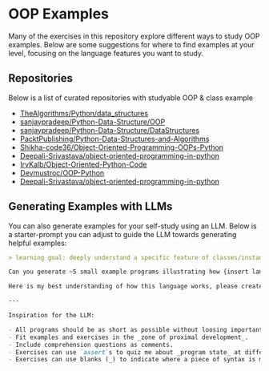 # OOP Examples

Many of the exercises in this repository explore different ways to study OOP examples.  Below are some suggestions for where to find examples at your level, focusing on the language features you want to study.

## Repositories

Below is a list of curated repositories with studyable OOP & class example 

- [TheAlgorithms/Python/data_structures](https://github.com/TheAlgorithms/Python/tree/master/data_structures)
- [sanjaypradeep/Python-Data-Structure/OOP](https://github.com/sanjaypradeep/Python-Data-Structure/tree/master/OOP)
- [sanjaypradeep/Python-Data-Structure/DataStructures](https://github.com/sanjaypradeep/Python-Data-Structure/tree/master/DataStructures)
- [PacktPublishing/Python-Data-Structures-and-Algorithms](https://github.com/PacktPublishing/Python-Data-Structures-and-Algorithms)
- [Shikha-code36/Object-Oriented-Programming-OOPs-Python](https://github.com/Shikha-code36/Object-Oriented-Programming-OOPs-Python)
- [Deepali-Srivastava/object-oriented-programming-in-python](https://github.com/Deepali-Srivastava/object-oriented-programming-in-python)
- [IrvKalb/Object-Oriented-Python-Code](https://github.com/IrvKalb/Object-Oriented-Python-Code)
- [Devmustroc/OOP-Python](https://github.com/Devmustroc/OOP-Python)
- [Deepali-Srivastava/object-oriented-programming-in-python](https://github.com/Deepali-Srivastava/object-oriented-programming-in-python)

## Generating Examples with LLMs

You can also generate examples for your self-study using an LLM.  Below is a starter-prompt you can adjust to guide the LLM towards generating helpful examples:

```md
> learning goal: deeply understand a specific feature of classes/instances in Python by stepping through focused examples in a debugger

Can you generate ~5 small example programs illustrating how {insert language feature} works?   Then generate ~5 small code completion exercises that use this language feature in a similar way. The exercises should focus on my _understanding of program execution_, not on my ability to _apply_ these language features in practice.

Here is my best understanding of how this language works, please create examples that will help me reinforce and expand this understanding: __

---

Inspiration for the LLM:

- All programs should be as short as possible without loosing important detail.
- Fit examples and exercises in the _zone of proximal development_.
- Include comprehension questions as comments.
- Exercises can use `assert`s to quiz me about _program state_ at different points of execution
- Exercises can use blanks (_) to indicate where a piece of syntax is missing.
```
